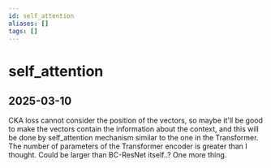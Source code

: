 ```yaml
---
id: self_attention
aliases: []
tags: []
---
```


# self_attention

## 2025-03-10

CKA loss cannot consider the position of the vectors, so maybe it'll be good to make the vectors contain the information about the context, and this will be done by self_attention mechanism similar to the one in the Transformer.
The number of parameters of the Transformer encoder is greater than I thought. Could be larger than BC-ResNet itself..?
One more thing.
